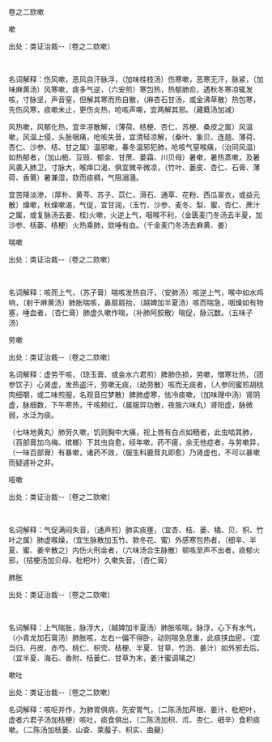 卷之二欬嗽

嗽

出处：类证治裁--〔卷之二欬嗽〕

 

名词解释：伤风嗽，恶风自汗脉浮，（加味桂枝汤）伤寒嗽，恶寒无汗，脉紧，（加味麻黄汤）风寒嗽，痰多气逆，（六安煎）寒包热，热郁肺俞，遇秋冬寒凉辄发咳，寸脉坚，声音窒，但解其寒而热自散，（麻杏石甘汤，或金沸草散）热包寒，先伤风寒，痰嗽未止，更伤炎热，呛咳声嘶，宜两解其邪。（藏蕤汤加减）

风热嗽，风郁化热，宜辛凉散解，（薄荷、桔梗、杏仁、苏梗、桑皮之属）风温嗽，风温上侵，头胀咽痛，呛咳失音，宜清轻凉解，（桑叶、象贝、连翘、薄荷、杏仁、沙参、桔、甘之属）温邪嗽，春冬温邪犯肺，呛咳气窒喉痛，（治同风温）如热郁者，（加山栀、豆豉、郁金、甘蔗、蒌霜、川贝母）暑嗽，暑热蒸嗽，及暑风袭入肺卫，寸脉大，喉痒口渴，俱宜微辛微凉，（竹叶、蒌皮、杏仁、石膏、薄荷、香薷）暑兼湿，欬而痰稠，气阻溺濇。

宜苦降淡渗，（厚朴、黄芩、苏子、苡仁、滑石、通草、花粉、西瓜翠衣，或益元散）燥嗽，秋燥嗽渴，气促，宜甘润，（玉竹、沙参、麦冬、梨、蜜、杏仁、蔗汁之属，或复脉汤去姜、桂)火嗽，火逆上气，咽喉不利，（金匮麦门冬汤去半夏，加沙参、栝蒌、桔梗）火热乘肺，欬唾有血。（千金麦门冬汤去麻黄、姜） 

喘嗽

出处：类证治裁--〔卷之二欬嗽〕

 

名词解释：咳而上气，（苏子膏）喘咳发热自汗，（安肺汤）咳逆上气，喉中如水鸡响，（射干麻黄汤）肺胀喘咳，鼻扇肩抬，（越婢加半夏汤）咳而喘急，咽燥如有物塞，唾血者，（杏仁膏）肺虚久嗽作喘，（补肺阿胶散）喘促，脉沉数。（五味子汤） 

劳嗽

出处：类证治裁--〔卷之二欬嗽〕 

名词解释：虚劳干咳，（琼玉膏、或金水六君煎）脾肺伤损，劳嗽，憎寒壮热，（团参饮子）心肾虚，发热盗汗，劳嗽无痰，（劫劳散）咳而无痰者，（人参同蜜煎胡桃肉细嚼，或二味煎服，名观音应梦散）脾肺虚寒，怯冷痰嗽，（加味理中汤）肾阴虚，脉细数，下午寒热，干咳颊红，（晨服异功散，夜服六味丸）肾阳虚，脉微弱，水泛为痰。

（七味地黄丸）肺劳久嗽，饥则胸中大痛，视上唇有白点如粞者，此虫啮其肺，（百部膏加乌梅、槟榔）下其虫自愈，经年嗽，药不瘥，余无他症者，与劳嗽异，（一味百部膏）有暴嗽，诸药不效，（服生料鹿茸丸即愈）乃肾虚也，不可以暴嗽而疑遽补之非。

哑嗽

出处：类证治裁--〔卷之二欬嗽〕

 

名词解释：气促满闷失音，（通声煎）肺实痰壅，（宜杏、桔、蒌、橘、贝、枳、竹叶之属）肺虚喉燥，（宜生脉散加玉竹、款冬花、蜜）外感寒包热者，（细辛、半夏、蜜、姜辛散之）内伤火刑金者，（六味汤合生脉散）顿咳至声不出者，痰郁火邪，（桔梗汤加贝母、枇杷叶）久嗽失音。（杏仁膏） 

肺胀

出处：类证治裁--〔卷之二欬嗽〕

 

名词解释：上气喘胀，脉浮大，（越婢加半夏汤）肺胀咳喘，脉浮，心下有水气，（小青龙加石膏汤）肺胀咳，左右一偏不得卧，动则喘急息重，此痰挟血瘀，（宜当归、丹皮、赤芍、桃仁、枳壳、桔梗、半夏、甘草、竹沥、姜汁）如外邪去后。（宜半夏、海石、香附、栝蒌仁、甘草为末，姜汁蜜调噙之） 

嗽吐

出处：类证治裁--〔卷之二欬嗽〕 

名词解释：咳呕并作，为肺胃俱病，先安胃气，（二陈汤加芦根、姜汁、枇杷叶，虚者六君子汤加桔梗）咳吐，痰食俱出，（二陈汤加枳、朮、杏仁、细辛）食积痰嗽。（二陈汤加栝蒌、山查、莱菔子、枳实、曲蘗）

